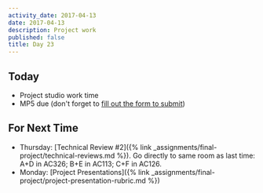 ```yaml
---
activity_date: 2017-04-13
date: 2017-04-13
description: Project work
published: false
title: Day 23
---
```


## Today

* Project studio work time
* MP5 due (don't forget to [fill out the form to submit](http://goo.gl/forms/joIEF3IZjP))

## For Next Time

* Thursday: [Technical Review #2]({% link _assignments/final-project/technical-reviews.md %}). Go directly to same room as last time: A+D in AC326; B+E in AC113; C+F in AC126.
* Monday: [Project Presentations]({% link _assignments/final-project/project-presentation-rubric.md %})
